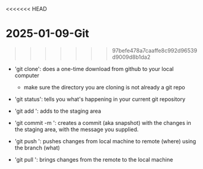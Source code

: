 <<<<<<< HEAD

# 2025-01-09-Git

> > > > > > > 97befe478a7caaffe8c992d96539d9009d8b1da2

- 'git clone': does a one-time download from github to your local computer

  - make sure the directory you are cloning is not already a git repo

- 'git status': tells you what's happening in your current git repository
- 'git add <FILE>': adds <FILE> to the staging area
- 'git commit -m <MESSAGE>': creates a commit (aka snapshot) with the changes in the staging area, with the message you supplied.
- 'git push <where> <what>': pushes changes from local machine to remote (where) using the branch (what)
- 'git pull <where> <what>': brings changes from the remote to the local machine
